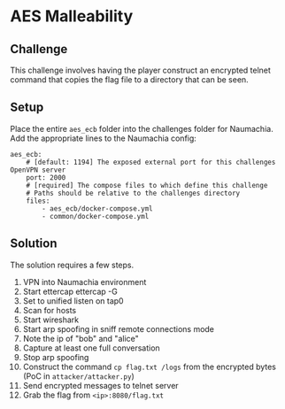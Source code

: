 # AES Malleability

## Challenge

This challenge involves having the player construct an encrypted telnet command that copies the flag file to a directory that can be seen.

## Setup
Place the entire `aes_ecb` folder into the challenges folder for Naumachia. Add the appropriate lines to the Naumachia config:
```
aes_ecb:
    # [default: 1194] The exposed external port for this challenges OpenVPN server
    port: 2000
    # [required] The compose files to which define this challenge
    # Paths should be relative to the challenges directory
    files:
        - aes_ecb/docker-compose.yml
        - common/docker-compose.yml
```

## Solution
The solution requires a few steps.

1. VPN into Naumachia environment
2. Start ettercap ettercap -G
3. Set to unified listen on tap0
4. Scan for hosts
5. Start wireshark
6. Start arp spoofing in sniff remote connections mode
7. Note the ip of "bob" and "alice"
8. Capture at least one full conversation
8. Stop arp spoofing
9. Construct the command `cp flag.txt /logs` from the encrypted bytes (PoC in `attacker/attacker.py`)
10. Send encrypted messages to telnet server
11. Grab the flag from `<ip>:8080/flag.txt`

